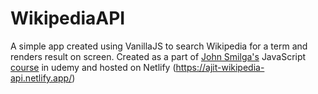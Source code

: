 # WikipediaAPI
A simple app created using VanillaJS to search Wikipedia for a term and renders result on screen.
Created as a part of [John Smilga's](https://github.com/john-smilga) JavaScript [course](https://www.udemy.com/course/react-tutorial-and-projects-course/) in udemy and hosted on Netlify (https://ajit-wikipedia-api.netlify.app/)
